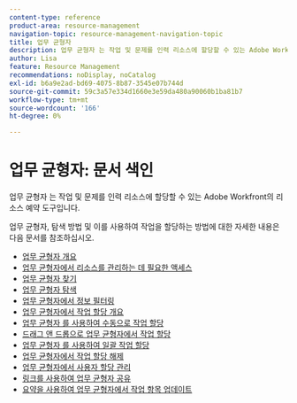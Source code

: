 ```yaml
---
content-type: reference
product-area: resource-management
navigation-topic: resource-management-navigation-topic
title: 업무 균형자
description: 업무 균형자 는 작업 및 문제를 인력 리소스에 할당할 수 있는 Adobe Workfront의 리소스 예약 도구입니다.
author: Lisa
feature: Resource Management
recommendations: noDisplay, noCatalog
exl-id: b6a9e2ad-bd69-4075-8b87-3545e07b744d
source-git-commit: 59c3a57e334d1660e3e59da480a90060b1ba81b7
workflow-type: tm+mt
source-wordcount: '166'
ht-degree: 0%

---
```


# 업무 균형자: 문서 색인

<!--Audited: 12/2023-->

업무 균형자 는 작업 및 문제를 인력 리소스에 할당할 수 있는 Adobe Workfront의 리소스 예약 도구입니다.

업무 균형자, 탐색 방법 및 이를 사용하여 작업을 할당하는 방법에 대한 자세한 내용은 다음 문서를 참조하십시오.

* [업무 균형자 개요](../../resource-mgmt/workload-balancer/overview-workload-balancer.md)
* [업무 균형자에서 리소스를 관리하는 데 필요한 액세스](../../resource-mgmt/workload-balancer/access-needed-manage-resources-balancer.md)
* [업무 균형자 찾기](../../resource-mgmt/workload-balancer/locate-workload-balancer.md)
* [업무 균형자 탐색](../../resource-mgmt/workload-balancer/navigate-the-workload-balancer.md)
* [업무 균형자에서 정보 필터링](../../resource-mgmt/workload-balancer/filter-information-workload-balancer.md)
* [업무 균형자에서 작업 할당 개요](../../resource-mgmt/workload-balancer/assign-work-in-workload-balancer.md)
* [업무 균형자 를 사용하여 수동으로 작업 할당](../../resource-mgmt/workload-balancer/assign-work-in-workload-balancer-manually.md)
* [드래그 앤 드롭으로 업무 균형자에서 작업 할당](../../resource-mgmt/workload-balancer/assign-work-in-workload-balancer-by-drag-and-drop.md)
* [업무 균형자 를 사용하여 일괄 작업 할당](../../resource-mgmt/workload-balancer/assign-work-in-workload-balancer-in-bulk.md)
* [업무 균형자에서 작업 할당 해제](../../resource-mgmt/workload-balancer/unassign-work-in-workload-balancer.md)
* [업무 균형자에서 사용자 할당 관리](../../resource-mgmt/workload-balancer/manage-user-allocations-workload-balancer.md)
* [링크를 사용하여 업무 균형자 공유](../../resource-mgmt/workload-balancer/share-link-for-workload-balancer.md)
* [요약을 사용하여 업무 균형자에서 작업 항목 업데이트](../../resource-mgmt/workload-balancer/update-items-in-summary-panel-in-workload-balancer.md)
